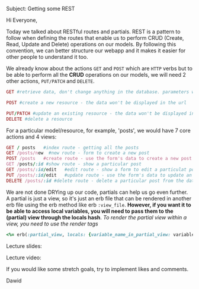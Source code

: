 Subject: Getting some REST

Hi Everyone,

Today we talked about RESTful routes and partials. REST is a pattern to follow when defining the routes that enable us to perform CRUD (Create, Read, Update and Delete) operations on our models. By following this convention, we can better structure our webapp and it makes it easier for other people to understand it too.

We already know about the actions `GET` and `POST` which are `HTTP` verbs but to be able to perform all the **CRUD** operations on our models, we will need 2 other actions, `PUT/PATCH` and `DELETE`.

```ruby
GET #retrieve data, don't change anything in the database. parameters will be displayed in the url

POST #create a new resource - the data won't be displayed in the url

PUT/PATCH #update an existing resource - the data won't be displayed in the url
DELETE #delete a resource

```

For a particular model/resource, for example, 'posts', we would have 7 core actions and 4 views:

```ruby
GET / posts   #index route - getting all the posts
GET /posts/new  #new route - form to create a new post
POST /posts   #create route - use the form's data to create a new post in the database
GET /posts/:id #show route - show a particular post 
GET /posts/:id/edit   #edit route - show a form to edit a particulat post
PUT /posts/:id/edit   #update route - use the form's data to update an existing post in the database (or PATCH depending on the framework)
DELETE /posts/:id #delete route - delete a particular post from the database

```

We are not done DRYing up our code, partials can help us go even further. A partial is just a view, so it's just an erb file that can be rendered in another erb file using the erb method like erb `:view_file`. **However, if you want it to be able to access local variables, you will need to pass them to the (partial) view through the locals hash**. _To render the partial view within a view, you need to use the render tags_

```ruby
<%= erb(:partial_view, locals: {variable_name_in_partial_view: variable_from_current_view} %> 

```

Lecture slides: 

Lecture video: 

If you would like some stretch goals, try to implement likes and comments.

Dawid